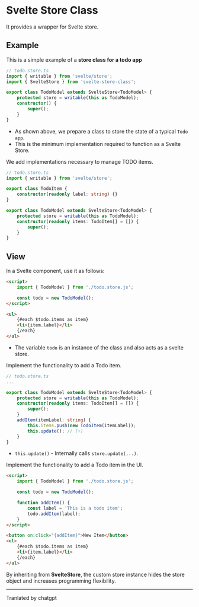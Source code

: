 # Svelte Store Class

It provides a wrapper for Svelte store.

## Example

This is a simple example of a **store class for a todo app**

```typescript
// todo.store.ts
import { writable } from 'svelte/store';
import { SvelteStore } from 'svelte-store-class';

export class TodoModel extends SvelteStore<TodoModel> {
	protected store = writable(this as TodoModel);
	constructor() {
		super();
	}
}
```

- As shown above, we prepare a class to store the state of a typical `Todo app`.
- This is the minimum implementation required to function as a Svelte Store.

We add implementations necessary to manage TODO items.

```typescript
// todo.store.ts
import { writable } from 'svelte/store';

export class TodoItem {
	constructor(readonly label: string) {}
}

export class TodoModel extends SvelteStore<TodoModel> {
	protected store = writable(this as TodoModel);
	constructor(readonly items: TodoItem[] = []) {
		super();
	}
}
```

## View

In a Svelte component, use it as follows:

```html
<script>
	import { TodoModel } from './todo.store.js';

	const todo = new TodoModel();
</script>

<ul>
	{#each $todo.items as item}
	<li>{item.label}</li>
	{/each}
</ul>
```

- The variable `todo` is an instance of the class and also acts as a svelte store.

Implement the functionality to add a Todo item.

```typescript
// todo.store.ts
...

export class TodoModel extends SvelteStore<TodoModel> {
	protected store = writable(this as TodoModel);
	constructor(readonly items: TodoItem[] = []) {
		super();
	}
	addItem(itemLabel: string) {
		this.items.push(new TodoItem(itemLabel));
		this.update(); // (+)
	}
}
```

- `this.update()` - Internally calls `store.update(...)`.

Implement the functionality to add a Todo item in the UI.

```html
<script>
	import { TodoModel } from './todo.store.js';

	const todo = new TodoModel();

	function addItem() {
		const label = 'This is a todo item';
		todo.addItem(label);
	}
</script>

<button on:click="{addItem}">New Item</button>
<ul>
	{#each $todo.items as item}
	<li>{item.label}</li>
	{/each}
</ul>
```

By inheriting from **SvelteStore**, the custom store instance hides the store object and increases programming flexibility.

---

Tranlated by chatgpt
